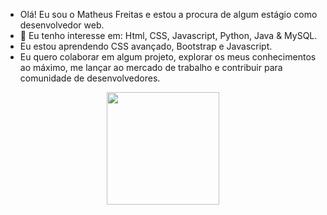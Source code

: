 -  Olá! Eu sou o Matheus Freitas e estou a procura de algum estágio como desenvolvedor web.
- 👀 Eu tenho interesse em: Html, CSS, Javascript, Python, Java & MySQL.
- Eu estou aprendendo CSS avançado, Bootstrap e Javascript.
- Eu quero colaborar em algum projeto, explorar os meus conhecimentos ao máximo, me lançar ao mercado de trabalho e contribuir para comunidade de desenvolvedores.

<div align="center">
  <a href="https://github.com/freitas022">
  <img height="180em" src="https://github-readme-stats.vercel.app/api?username=freitas022&show_icons=true&theme=hacker&include_all_commits=true&count_private=true"/>
</div>
